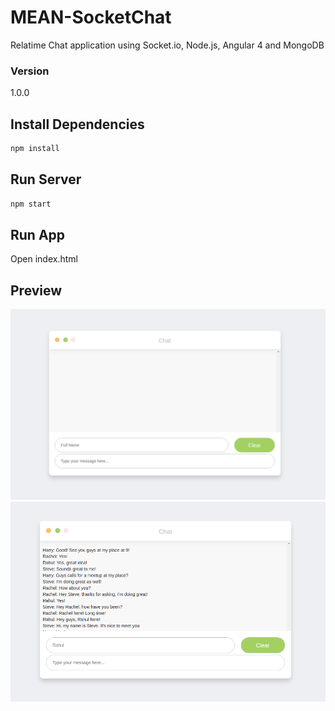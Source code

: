 # MEAN-SocketChat

Relatime Chat application using Socket.io, Node.js, Angular 4 and MongoDB

### Version
1.0.0

## Install Dependencies
```bash
npm install 
```

## Run Server
```bash
npm start
```

## Run App
Open index.html

## Preview
![Alt text](/MEAN-SocketChat.png?raw=true "MEAN-SocketChat")
![Alt text](/sample/MEAN-SocketChat2.png?raw=true "MEAN-SocketChat")
